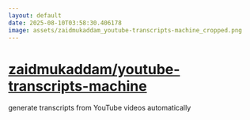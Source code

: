 ```yaml
---
layout: default
date: 2025-08-10T03:58:30.406178
image: assets/zaidmukaddam_youtube-transcripts-machine_cropped.png
---
```


# [zaidmukaddam/youtube-transcripts-machine](https://github.com/zaidmukaddam/youtube-transcripts-machine)

generate transcripts from YouTube videos automatically
